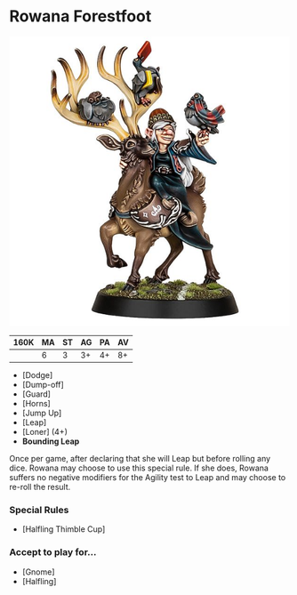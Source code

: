 # Rowana Forestfoot

![](../media/starplayers/RowanaForestfoot.jpg)

| 160K | MA | ST | AG | PA | AV |
| ----- | -- | - | -- | -- | -- |
|       | 6  | 3 | 3+ | 4+ | 8+ |

* [Dodge]
* [Dump-off]
* [Guard]
* [Horns]
* [Jump Up]
* [Leap]
* [Loner] (4+)
* **Bounding Leap**

Once per game, after declaring that she will Leap but before rolling any dice. Rowana may choose to use this special rule. If she does, Rowana suffers no negative modifiers for the Agility test to Leap and may choose to re-roll the result.

### Special Rules

* [Halfling Thimble Cup]

### Accept to play for...

* [Gnome]
* [Halfling]
